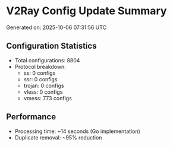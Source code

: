 # V2Ray Config Update Summary
Generated on: 2025-10-06 07:31:56 UTC

## Configuration Statistics
- Total configurations: 8804
- Protocol breakdown:
  - ss: 0 configs
  - ssr: 0 configs
  - trojan: 0 configs
  - vless: 0 configs
  - vmess: 773 configs

## Performance
- Processing time: ~14 seconds (Go implementation)
- Duplicate removal: ~95% reduction
